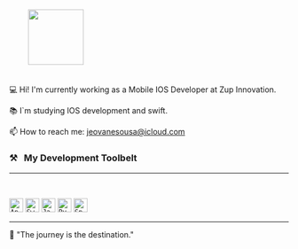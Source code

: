 <h3>
  <code>
    <a href="https://www.linkedin.com/in/jeovanesousa/" title="in"><img width="100" src="https://icon-library.com/images/linked-in-icon-small/linked-in-icon-small-15.jpg"></a>
  </code>
</h3>

💻 Hi! I'm currently working as a Mobile IOS Developer at Zup Innovation.

📚 I`m studying IOS development and swift.

📫 How to reach me: <a href="mailto: jeovanesousa@icloud.com">jeovanesousa@icloud.com</a>

### ⚒&nbsp;&nbsp;&nbsp;My Development Toolbelt
<hr>
<br>
<p>
<code><img title="Apple" height="25" src="https://edrodrigues.com.br/wp-content/uploads/2020/07/historia-do-logotipo-da-apple-tudo-sobre-o-apple-logo-evolution-5.jpg"></code>
<code><img title="Swift" height="25" src="https://ih0.redbubble.net/image.415946483.7473/flat,1000x1000,075,f.u1.jpg"></code>
  <code><img title="Java" height="25" src="https://img2.gratispng.com/20180824/izg/kisspng-java-development-kit-oracle-corporation-programmin-java-development-services-and-programming-help-5b7fb1a9a789e7.8654124115350952096862.jpg"></code>
  <code><img title="Python" height="25" src="https://logosmarcas.net/wp-content/uploads/2021/10/Python-Emblema.jpg"></code>
  <code><img title="Spring" height="25" src="https://www.vectorlogo.zone/logos/springio/springio-ar21.png"></code>
</p>
<hr>

💬 "The journey is the destination."

